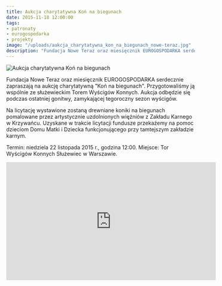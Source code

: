```yaml
---
title: Aukcja charytatywna Koń na biegunach
date: 2015-11-18 12:00:00
tags:
- patronaty
- eurogospodarka
- projekty
image: "/uploads/aukcja_charytatywna_kon_na_biegunach_nowe-teraz.jpg"
description: "Fundacja Nowe Teraz oraz miesięcznik EUROGOSPODARKA serdecznie zapraszają na aukcję charytatywną Koń na biegunach. "
---
```


![Aukcja charytatywna Koń na biegunach](/uploads/aukcja_charytatywna_kon_na_biegunach_nowe-teraz.jpg)

Fundacja Nowe Teraz oraz miesięcznik EUROGOSPODARKA serdecznie zapraszają na aukcję charytatywną "Koń na biegunach". Przygotowaliśmy ją wspólnie ze służewieckim Torem Wyścigów Konnych. Aukcja odbędzie się podczas ostatniej gonitwy, zamykającej tegoroczny sezon wyścigów.


Na licytację wystawione zostaną drewniane koniki na biegunach pomalowane przez artystycznie uzdolnionych więźniów z Zakładu Karnego w Krzywańcu.
Uzyskane w trakcie licytacji fundusze przekażemy na pomoc dzieciom Domu Matki i Dziecka funkcjonującego przy tamtejszym zakładzie karnym.

Termin: niedziela 22 listopada 2015 r., godzina 12:00.
Miejsce: Tor Wyścigów Konnych Służewiec w Warszawie.


<iframe width="560" height="315" src="https://www.youtube.com/embed/cxTRZbFO3tU" frameborder="0" allow="accelerometer; autoplay; encrypted-media; gyroscope; picture-in-picture" allowfullscreen></iframe>



